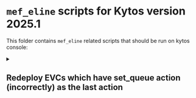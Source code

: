 # `mef_eline` scripts for Kytos version 2025.1

This folder contains `mef_eline` related scripts that should be run on kytos console:

<details>

<summary>

## Redeploy EVCs which have set_queue action (incorrectly) as the last action

</summary>

[001_redeploy_set_queue.py](./2025.1.1/001_redeploy_set_queue.py) script will reaploy EVCs which have `set_queue` action (incorrectly) as the last action. `set_queue` is supposed to be set before the `output` action.

### How to use

- Change `DRY_RUN` to `False` for the script to make changes.
- Copy all the lines and paste them inside kytos console every time you need to run this script.

### Output example

```
Checking EVCs with action_type set_queue...
It WILL redeploy 50 EVCs
...
Finished!
```

```
Checking EVCs with action_type set_queue...
It WILL redeploy 0 EVCs
Finished!
```

</details>

